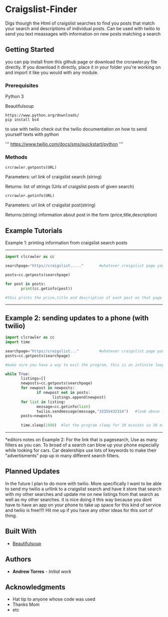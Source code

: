 # Craigslist-Finder

Digs thourgh the Html of craigslist searches to find you posts that match your search and descriptions of individual posts.  Can be used with twilio to send you text meassages with information on new posts matching a search

## Getting Started

you can pip install from this github page or download the crcrawler.py file directly. If you download it directly, place it in your folder you're working on and import it like you would with any module. 

### Prerequisites

Python 3

Beautifulsoup

```
https://www.python.org/downloads/
pip install bs4
```

to use with twilio check out the twilio documentation on how to send yourself texts with python

'''
https://www.twilio.com/docs/sms/quickstart/python
'''



### Methods



```
crcrawler.getposts(URL)
```

Parameters: url link of craigslist search (string)

Returns: list of strings (Urls of craigslist posts of given search)


```
crcrawler.getinfo(URL)
```

Parameters: url link of craigslist post(string)

Returns:(string) information about post in the form (price,title,description)


## Example Tutorials

Example 1: printing information from craigslist search posts

-----------

```python
import clcrawler as cc

searchpage="https//craigslist....."       #whatever craigslist page you're interested in

posts=cc.getposts(searchpage)

for post in posts:
       print(cc.getinfo(post))

#this prints the price,title and description of each post on that page
```
-----------


Example 2: sending updates to a phone (with twilio)
-----------

```python
import clcrawler as cc
import time

searchpage="https//craigslist..."         #whatever craigslist page you're interested in
posts=cc.getposts(searchpage)

#make sure you have a way to exit the program, this is an infinite loop

while True:
       listings=[]
       newposts=cc.getposts(searchpage)
       for newpost in newposts:
              if newpost not in posts:
                     listings.append(newpost)
       for list in listing:
              message=cc.getinfo(list)
              twilio.sendmessage(message,"33355432314")   #look above for the link about twilio documentation
       posts=newposts
       
       time.sleep(1800)  #let the program sleep for 30 minutes so 30 minutes later it can check for new posts.  
```

-----------

*editors notes on Example 2:
 For the link that is pagesearch, Use as many filters as you can. To broad of a search can blow up your phone especially while looking for cars.  Car dealerships use lots of keywords to make their "advertisments" pop up in many different search filters.

## Planned Updates

In the future I plan to do more with twilio. More specifically I want to be able to send my twilio a urllink to a craigslist search and have it store that search with my other searches and update me on new listings from that search as well as my other searches.  it is nice doing it this way because you dont have to have an app on your phone to take up space for this kind of service and twilio is free!!!!  Hit me up if you have any other ideas for this sort of thing.

## Built With

* [Beautifulsoup](https://www.crummy.com/software/BeautifulSoup/) 


## Authors

* **Andrew Torres** - *Initial work* 


## Acknowledgments

* Hat tip to anyone whose code was used
* Thanks Mom
* etc
       



